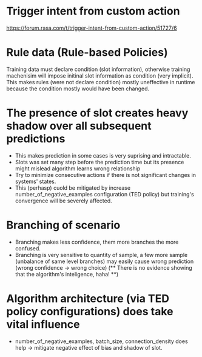 # Trigger intent from custom action
https://forum.rasa.com/t/trigger-intent-from-custom-action/51727/6

# Rule data (Rule-based Policies)
Training data must declare condition (slot information), otherwise training machenisim will impose initinal slot information as condition (very implicit).  
This makes rules (were not declare condition) mostly uneffective in runtime because the condition mostly would have been changed.

# The presence of slot creates heavy shadow over all subsequent predictions
- This makes prediction in some cases is very suprising and intractable.  
- Slots was set many step before the prediction time but its presence might mislead algorithm learns wrong relationship  
- Try to minimize consecutive actions if there is not significant changes in systems' states.  
- This (perhasp) cuold be mitigated by increase number_of_negative_examples configuration (TED policy) but training's convergence will be severely affected.  

# Branching of scenario
- Branching makes less confidence, them more branches the more confused.
- Branching is very sensitive to quantity of sample, a few more sample (unbalance of same level branches) may easily cause wrong prediction (wrong confidence -> wrong choice)
(** There is no evidence showing that the algorithm's inteligence, haha! **)

# Algorithm architecture (via TED policy configurations) does take vital influence
- number_of_negative_examples, batch_size, connection_density does help -> mitigate negative effect of bias and shadow of slot.  
